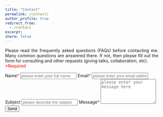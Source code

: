 ```yaml
---
title: "Contact"
permalink: /contact/
author_profile: true
redirect_from:
  - /contact
excerpt:
share: false
---
```


<script type="text/javascript">var submitted=false;</script>

<iframe 
      name="hidden_iframe" 
      id="hidden_iframe" 
      style="display:none;" 
      onload="if(submitted) {window.location='/thankyou/';}">
</iframe>
<p style="text-align: justify;">
Please read the frequently asked questions (FAQs) before contacting me. Many common questions are answered there. If not, then please fill out the form for consulting and other requests (giving talks, collaboration, etc).
<br>
<span style="color:red;">*Required</span>
</p>
<form action="https://docs.google.com/forms/d/e/1FAIpQLSe7TTKF32PW0iwBOBos7-TezCRmmbUIBLbNTs2MPzXP9fkQXA/formResponse" 
      method="post"
      target="hidden_iframe" 
      onsubmit="submitted=true;">
      <label>Name<span style="color:red;">*</span></label>
      <input type="text" placeholder="please enter your full name" name="entry.1901460501" required>
      <label>Email<span style="color:red;">*</span></label>
      <input type="email" placeholder="please enter your email address" name="entry.1045781291" required>
      <label>Subject</label>
      <input type="text" placeholder="please describe the subject" name="entry.1166974658">
      <label>Message<span style="color:red;">*</span></label>
      <textarea rows="5" placeholder="please enter your message here" name="entry.839337160" required></textarea>
      <button type="submit">Send</button>
</form>


